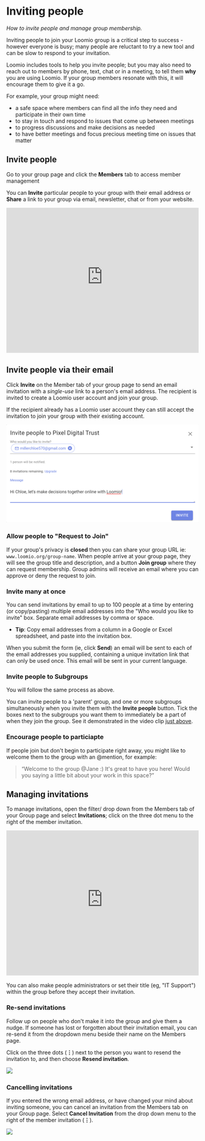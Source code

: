 # Inviting people
_How to invite people and manage group membership._

Inviting people to join your Loomio group is a critical step to success - however everyone is busy; many people are reluctant to try a new tool and can be slow to respond to your invitation.  

Loomio includes tools to help you invite people; but you may also need to reach out to members by phone, text, chat or in a meeting, to tell them **why** you are using Loomio. If your group members resonate with this, it will encourage them to give it a go.

For example, your group might need:
- a safe space where members can find all the info they need and participate in their own time
- to stay in touch and respond to issues that come up between meetings 
- to progress discussions and make decisions as needed
- to have better meetings and focus precious meeting time on issues that matter

## Invite people

Go to your group page and click the **Members** tab to access member management

You can **Invite** particular people to your group with their email address or **Share** a link to your group via email, newsletter, chat or from your website.

<iframe width="100%" height="380px" src="https://www.youtube-nocookie.com/embed/RGv0Yq6sv8g?rel=0" frameborder="0" allowfullscreen></iframe>

## Invite people via their email

Click **Invite** on the Member tab of your group page to send an email invitation with a _single-use_ link to a person's email address.  The recipient is invited to create a Loomio user account and join your group.  

If the recipient already has a Loomio user account they can still accept the invitation to join your group with their existing account.

![](invite_member.png)

### Allow people to "Request to Join"

If your group's privacy is **closed** then you can share your group URL ie: `www.loomio.org/group-name`. When people arrive at your group page, they will see the group title and description, and a button **Join group** where they can request membership. Group admins will receive an email where you can approve or deny the request to join.

### Invite many at once

You can send invitations by email to up to 100 people at a time by entering (or copy/pasting) multiple email addresses into the "Who would you like to invite" box. Separate email addresses by comma or space. 

- **Tip**: Copy email addresses from a column in a Google or Excel spreadsheet, and paste into the invitation box.

When you submit the form (ie, click **Send**) an email will be sent to each of the email addresses you supplied, containing a unique invitation link that can only be used once. This email will be sent in your current language.

### Invite people to Subgroups

You will follow the same process as above.

You can invite people to a 'parent' group, and one or more subgroups simultaneously when you invite them with the **Invite people** button. Tick the boxes next to the subgroups you want them to immediately be a part of when they join the group. See it demonstrated in the video clip [just above](#inviting-people).

### Encourage people to particiapte

If people join but don't begin to participate right away, you might like to welcome them to the group with an @mention, for example:

> “Welcome to the group @Jane :) It's great to have you here! Would you saying a little bit about your work in this space?”

## Managing invitations

To manage invitations, open the filter/ drop down from the Members tab of your Group page and select **Invitations**; click on the three dot menu to the right of the member invitation.

<iframe width="100%" height="380px" src="https://www.youtube-nocookie.com/embed/BH0x494sZlU?rel=0" frameborder="0" allowfullscreen></iframe>

You can also make people administrators or set their title (eg, "IT Support") within the group before they accept their invitation.

### Re-send invitations

Follow up on people who don't make it into the group and give them a nudge. If someone has lost or forgotten about their invitation email, you can re-send it from the dropdown menu beside their name on the Members page.

Click on the three dots (**⋮**) next to the person you want to resend the invitation to, and then choose **Resend invitation**. 

![](resend-invitation.png)

### Cancelling invitations
If you entered the wrong email address, or have changed your mind about inviting someone, you can cancel an invitation from the Members tab on your Group page. Select **Cancel Invitation** from the drop down menu to the right of the member invitation (**⋮**).

![](cancel_invitation.png)
